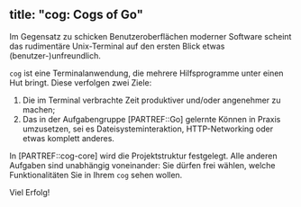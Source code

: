 title: "cog: Cogs of Go"
---
Im Gegensatz zu schicken Benutzeroberflächen moderner Software scheint das 
rudimentäre Unix-Terminal auf den ersten Blick etwas (benutzer-)unfreundlich.

`cog` ist eine Terminalanwendung, die mehrere Hilfsprogramme unter einen Hut bringt.
Diese verfolgen zwei Ziele:

1. Die im Terminal verbrachte Zeit produktiver und/oder angenehmer zu machen;
2. Das in der Aufgabengruppe [PARTREF::Go] gelernte Können in Praxis umzusetzen, 
   sei es Dateisysteminteraktion, HTTP-Networking oder etwas komplett anderes.

In [PARTREF::cog-core] wird die Projektstruktur festgelegt.
Alle anderen Aufgaben sind unabhängig voneinander: Sie dürfen frei wählen, 
welche Funktionalitäten Sie in Ihrem `cog` sehen wollen.

Viel Erfolg!
